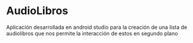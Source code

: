 # AudioLibros
Aplicación desarrollada en android studio para la creación de una lista de audiolibros que nos permite la interacción de estos en segundo plano
